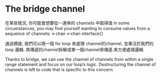 # The bridge channel
在某些情況, 你可能會想要從一連串的 channels 中取得值
In some circumstances, you may find yourself wanting to consume values from a sequence of channels:
<-chan <-chan interface{}

通過橋接, 我們可以用一個 for loop 來處理 channel的channel, 並專注於我們的 loop 邏輯. 將傳遞的channel拆解成單一個channel來傳遞.來方便處理邏輯

Thanks to bridge, we can use the channel of channels from within a single range statement and focus on our loop’s logic. Destructuring the channel of channels is left to code that is specific to this concern.